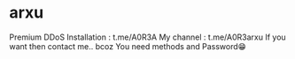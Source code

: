 # arxu
Premium DDoS
Installation : t.me/A0R3A
My channel : t.me/A0R3arxu
If you want then contact me..
bcoz You need methods and Password😁



